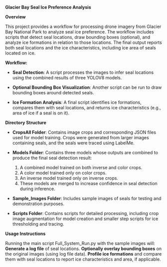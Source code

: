 **Glacier Bay Seal Ice Preference Analysis**

**Overview**

This project provides a workflow for processing drone imagery from Glacier Bay National Park to analyze seal ice preference. The workflow includes scripts that detect seal locations, draw bounding boxes (optional), and analyze ice formations in relation to those locations. The final output reports both seal locations and the ice characteristics, including ice area of seals located on ice.

**Workflow:**

- **Seal Detection**: A script processes the images to infer seal locations using the combined results of three YOLOV8 models.

- **Optional Bounding Box Visualization**: Another script can be run to draw bounding boxes around detected seals.

- **Ice Formation Analysis**: A final script identifies ice formations, compares them with seal locations, and returns ice characteristics (e.g., area of ice if a seal is on it).


**Directory Structure**

- **CropsAll Folder**: Contains image crops and corresponding JSON files used for model training. Crops were generated from larger images containing seals, and the seals were traced using LabelMe.

- **Models Folder**: Contains three models whose outputs are combined to produce the final seal detection result:

  1. A combined model trained on both inverse and color crops.
  2. A color model trained only on color crops.
  3. An inverse model trained only on inverse crops.
  4. These models are merged to increase confidence in seal detection during inference.

- **Sample_Images Folder**: Includes sample images of seals for testing and demonstration purposes.

- **Scripts Folder**: Contains scripts for detailed processing, including crop image augmentation for model creation and smaller step scripts for ice thresholding and tracing.


**Usage Instructions**

Running the main script Full_System_Run.py with the sample images will:
**Generate a log file** of seal locations.
**Optionally overlay bounding boxes** on the original images (using log file data).
**Profile ice formations** and compare them with seal locations to report ice characteristics and area, if applicable.
